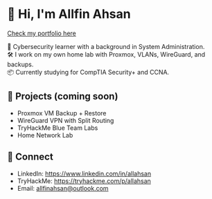 # 👋 Hi, I'm Allfin Ahsan  
[Check my portfolio here](https://aahsan.vercel.app)

🔐 Cybersecurity learner with a background in System Administration.  
🛠️ I work on my own home lab with Proxmox, VLANs, WireGuard, and backups.  
📦 Currently studying for CompTIA Security+ and CCNA.

## 📁 Projects (coming soon)
- Proxmox VM Backup + Restore  
- WireGuard VPN with Split Routing  
- TryHackMe Blue Team Labs  
- Home Network Lab  

## 🔗 Connect
- LinkedIn: https://www.linkedin.com/in/allahsan  
- TryHackMe: https://tryhackme.com/p/allahsan  
- Email: allfinahsan@outlook.com
